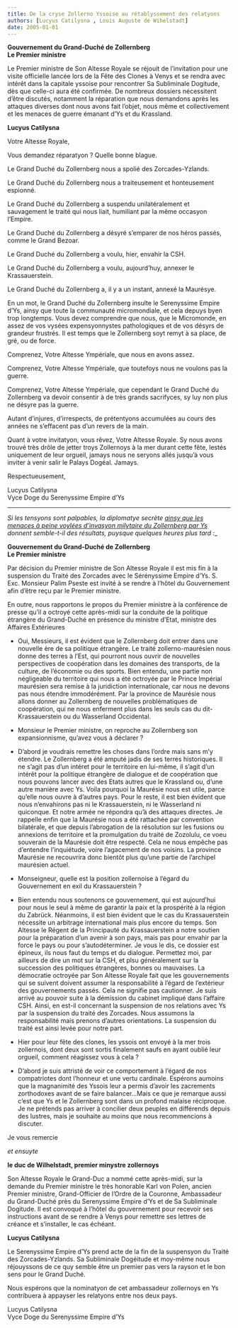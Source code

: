 ```yaml
---
title: De la cryse Zollerno Yssoise au rétablyssement des relatyons
authors: [Lucyus Catilysna , Louis Auguste de Wihelstadt]
date: 2005-01-01
---
```


**Gouvernement du Grand-Duché de Zollernberg**  
**Le Premier ministre**

Le Premier ministre de Son Altesse Royale se réjouit de l’invitation pour une visite officielle lancée lors de la Fête des Clones à Venys et se rendra avec intérêt dans la capitale yssoise pour rencontrer Sa Subliminale Dogitude, dès que celle-ci aura été confirmée. De nombreux dossiers nécessitent d’être discutés, notamment la réparation que nous demandons après les attaques diverses dont nous avons fait l’objet, nous même et collectivement et les menaces de guerre émanant d’Ys et du Krassland.

**Lucyus Catilysna**

Votre Altesse Royale,

Vous demandez réparatyon ? Quelle bonne blague.

Le Grand Duché du Zollernberg nous a spolié des Zorcades-Yzlands.

Le Grand Duché du Zollernberg nous a traiteusement et honteusement espionné.

Le Grand Duché du Zollernberg a suspendu unilatéralement et sauvagement le traité qui nous liait, humiliant par la même occasyon l’Empire.

Le Grand Duché du Zollernberg a désyré s’emparer de nos héros passés, comme le Grand Bezoar.

Le Grand Duché du Zollernberg a voulu, hier, envahir la CSH.

Le Grand Duché du Zollernberg a voulu, aujourd’huy, annexer le Krassauerstein.

Le Grand Duché du Zollernberg a, il y a un instant, annexé la Maurésye.

En un mot, le Grand Duché du Zollernberg insulte le Serenyssime Empire d’Ys, ainsy que toute la communauté micromondiale, et cela depuys byen trop longtemps. Vous devez comprendre que nous, que le Micromonde, en assez de vos vysées expensyonnystes pathologiques et de vos désyrs de grandeur frustrés. Il est temps que le Zollernberg soyt remyt à sa place, de gré, ou de force.

Comprenez, Votre Altesse Ympériale, que nous en avons assez.

Comprenez, Votre Altesse Ympériale, que toutefoys nous ne voulons pas la guerre.

Comprenez, Votre Altesse Ympériale, que cependant le Grand Duché du Zollernberg va devoir consentir à de très grands sacrifyces, sy luy non plus ne désyre pas la guerre.

Autant d’injures, d’irrespects, de prétentyons accumulées au cours des années ne s’effacent pas d’un revers de la main.

Quant à votre invitatyon, vous rêvez, Votre Altesse Royale. Sy nous avons trouvé très drôle de jetter troys Zollernoys à la mer durant cette fête, lestés uniquement de leur orgueil, jamays nous ne seryons allés jusqu’à vous inviter à venir salir le Palays Dogéal. Jamays.

Respectueusement,

Lucyus Catilysna  
Vyce Doge du Serenyssime Empire d’Ys

---

_Si les tensyons sont palpables, la diplomatye secrète [ainsy que les menaces à peine voylées d’invasyon milytaire du Zollernberg par Ys](../937) donnent semble-t-il des résultats, puysque quelques heures plus tard :__


**Gouvernement du Grand-Duché de Zollernberg**  
**Le Premier ministre**

Par décision du Premier ministre de Son Altesse Royale il est mis fin à la suspension du Traité des Zorcades avec le Sérényssime Empire d’Ys. S. Exc. Monsieur Palim Pseste est invité à se rendre à l’hôtel du Gouvernement afin d’être reçu par le Premier ministre.

En outre, nous rapportons le propos du Premier ministre à la conférence de presse qu’il a octroyé cette après-midi sur la conduite de la politique étrangère du Grand-Duché en présence du ministre d’Etat, ministre des Affaires Extérieures

-  Oui, Messieurs, il est évident que le Zollernberg doit entrer dans une nouvelle ère de sa politique étrangère. Le traité zollerno-maurésien nous donne des terres à l’Est, qui pourront nous ouvrir de nouvelles perspectives de coopération dans les domaines des transports, de la culture, de l’économie ou des sports. Bien entendu, une partie non négligeable du territoire qui nous a été octroyée par le Prince Impérial maurésien sera remise à la juridiction internationale, car nous ne devons pas nous étendre immodérément. Par la province de Maurésie nous allons donner au Zollernberg de nouvelles problématiques de coopération, qui ne nous enferment plus dans les seuls cas du dit-Krassauerstein ou du Wasserland Occidental.

-  Monsieur le Premier ministre, on reproche au Zollernberg son expansionnisme, qu’avez vous à déclarer ?

-  D’abord je voudrais remettre les choses dans l’ordre mais sans m’y étendre. Le Zollernberg a été amputé jadis de ses terres historiques. Il ne s’agit pas d’un intéret pour le territoire en lui-même, il s’agit d’un intérêt pour la politique étrangère de dialogue et de coopération que nous pouvons lancer avec des Etats autres que le Krassland ou, d’une autre manière avec Ys. Voila pourquoi la Maurésie nous est utile, parce qu’elle nous ouvre à d’autres pays. Pour le reste, il est bien évident que nous n’envahirons pas ni le Krassauerstein, ni le Wasserland ni quiconque. Et notre armée ne répondra qu’à des attaques directes. Je rappelle enfin que la Maurésie nous a été rattachée par convention bilatérale, et que depuis l’abrogation de la résolution sur les fusions ou annexions de territoire et la promulgation du traité de Zozolulu, ce voeu souverain de la Maurésie doit être respecté. Cela ne nous empêche pas d’entendre l’inquiétude, voire l’agacement de nos voisins. La province Maurésie ne recouvrira donc bientôt plus qu’une partie de l’archipel maurésien actuel.

-  Monseigneur, quelle est la position zollernoise à l’égard du Gouvernement en exil du Krassauerstein ?

-  Bien entendu nous soutenons ce gouvernement, qui est aujourd’hui pour nous le seul à même de garantir la paix et la prospérité à la région du Zabrück. Néanmoins, il est bien évident que le cas du Krassauerstein nécessite un arbitrage international mais plus encore du temps. Son Altesse le Régent de la Principauté du Krassauerstein a notre soutien pour la préparation d’un avenir à son pays, mais pas pour envahir par la force le pays ou pour s’autodéterminer. Je vous le dis, ce dossier est épineux, ils nous faut du temps et du dialogue. Permettez moi, par ailleurs de dire un mot sur la CSH, et plsu généralement sur la succession des politiques étrangères, bonnes ou mauvaises. La démocratie octroyée par Son Altesse Royale fait que les gouvernements qui se suivent doivent assumer la responsabilité à l’égard de l’extérieur des gouvernements passés. Cela ne signifie pas cautionner. Je suis arrivé au pouvoir suite à la démission du cabinet impliqué dans l’affaire CSH. Ainsi, en est-il concernant la suspension de nos relations avec Ys par la suspension du traité des Zorcades. Nous assumons la responsabilité mais prenons d’autres orientations. La suspension du traité est ainsi levée pour notre part.

-  Hier pour leur fête des clones, les yssois ont envoyé à la mer trois zollernois, dont deux sont sortis finalement saufs en ayant oublié leur orgueil, comment réagissez vous à cela ?

-  D’abord je suis attristé de voir ce comportement à l’égard de nos compatriotes dont l’honneur et une vertu cardinale. Espérons aumoins que la magnanimité des Yssois leur a permis d’avoir les zacrements zorthodoxes avant de se faire balancer...Mais ce que je remarque aussi c’est que Ys et le Zollernberg sont dans un profond malaise réciproque. Je ne prétends pas arriver à concilier deux peuples en différends depuis des lustres, mais je souhaite au moins que nous recommencions à discuter.

Je vous remercie

_et ensuyte_

**le duc de Wilhelstadt, premier minystre zollernoys**

Son Altesse Royale le Grand-Duc a nommé cette après-midi, sur la demande du Premier ministre le très honorable Karl von Polen, ancien Premier ministre, Grand-Officier de l’Ordre de la Couronne, Ambassadeur du Grand-Duché près du Serenyssime Empire d’Ys et de Sa Subliminale Dogitude. Il est convoqué à l’hôtel du gouvernement pour recevoir ses instructions avant de se rendre à Venys pour remettre ses lettres de créance et s’installer, le cas échéant.

**Lucyus Catilysna**

Le Serenyssime Empire d’Ys prend acte de la fin de la suspensyon du Traité des Zorcades-Yzlands. Sa Subliminale Dogéitude et moy-même nous réjouyssons de ce quy semble être un premier pas vers la rayson et le bon sens pour le Grand Duché.

Nous espérons que la nominatyon de cet ambassadeur zollernoys en Ys contribuera à appayser les relatyons entre nos deux pays.

Lucyus Catilysna  
Vyce Doge du Serenyssime Empire d’Ys